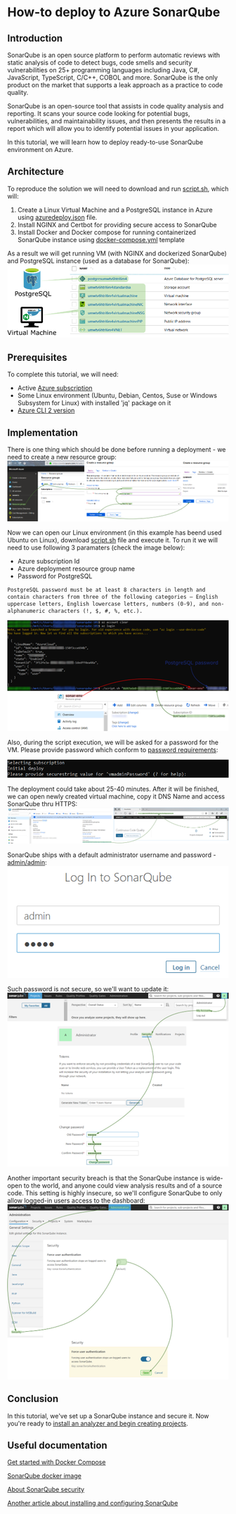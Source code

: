 # How-to deploy to Azure SonarQube

## Introduction
SonarQube is an open source platform to perform automatic reviews with static analysis of code to detect bugs, code smells and security vulnerabilities on 25+ programming languages including Java, C#, JavaScript, TypeScript, C/C++, COBOL and more. SonarQube is the only product on the market that supports a leak approach as a practice to code quality.

SonarQube is an open-source tool that assists in code quality analysis and reporting. It scans your source code looking for potential bugs, vulnerabilities, and maintainability issues, and then presents the results in a report which will allow you to identify potential issues in your application.

In this tutorial, we will learn how to deploy ready-to-use SonarQube environment on Azure.

## Architecture
To reproduce the solution we will need to download and run [script.sh](https://raw.githubusercontent.com/groovy-sky/azure/master/sonarqube-101/script.sh), which will:
1. Create a Linux Virtual Machine and a PostgreSQL instance in Azure using [azuredeploy.json](https://raw.githubusercontent.com/groovy-sky/azure/master/sonarqube-101/azuredeploy.json) file.
1. Install NGINX and Certbot for providing secure access to SonarQube
1. Install Docker and Docker compose for running containerized SonarQube instance using [docker-compose.yml](https://raw.githubusercontent.com/groovy-sky/azure/master/sonarqube-101/docker-compose.yml) template

As a result we will get running VM (with NGINX and dockerized SonarQube) and PostgreSQL instance (used as a database for SonarQube):
![](/images/sonarqube-101/sonar_arch.png)

## Prerequisites
To complete this tutorial, we will need:
* Active [Azure subscription](https://azure.microsoft.com/en-us/pricing/purchase-options/)
* Some Linux environment (Ubuntu, Debian, Centos, Suse or Windows Subsystem for Linux) with installed 'jq' package on it
* [Azure CLI 2 version](https://docs.microsoft.com/en-us/cli/azure/install-azure-cli?view=azure-cli-latest)

## Implementation
There is one thing which should be done before running a deployment - we need to create a new resource group:
![](/images/sonarqube-101/azure_new_group.png)

Now we can open our Linux environment (in this example has beend used Ubuntu on Linux), download [script.sh](https://github.com/groovy-sky/azure/raw/master/sonarqube-101/script.sh) file and execute it. To run it we will need to use following 3 paramaters (check the image below): 
* Azure subscription Id
* Azure deployment resource group name
* Password for PostgreSQL

```
PostgreSQL password must be at least 8 characters in length and contain characters from three of the following categories – English uppercase letters, English lowercase letters, numbers (0-9), and non-alphanumeric characters (!, $, #, %, etc.).
```

![](/images/sonarqube-101/deploy_param.png)

Also, during the script execution, we will be asked for a password for the VM. Please provide password which conform to [password requirements](https://docs.microsoft.com/en-us/azure/virtual-machines/windows/faq#what-are-the-password-requirements-when-creating-a-vm):

![](/images/sonarqube-101/vm_password.png)

The deployment could take about 25-40 minutes. After it will be finished, we can open newly created virtual machine, copy it DNS Name and access SonarQube thru HTTPS:
![](/images/sonarqube-101/result.png)

SonarQube ships with a default administrator username and password - [admin/admin](https://docs.sonarqube.org/latest/instance-administration/security/#header-2):
![](/images/sonarqube-101/admin_login.png)

Such password is not secure, so we'll want to update it:
![](/images/sonarqube-101/sonar_admin_pass.png)

Another important security breach is that the SonarQube instance is wide-open to the world, and anyone could view analysis results and of a source code. This setting is highly insecure, so we'll configure SonarQube to only allow logged-in users access to the dashboard:
![](/images/sonarqube-101/sonar_off_anonym.png)

## Conclusion
In this tutorial, we've set up a SonarQube instance and secure it. Now you're ready to [install an analyzer and begin creating projects](https://docs.sonarqube.org/latest/analysis/overview/). 

## Useful documentation

[Get started with Docker Compose
](https://docs.docker.com/compose/gettingstarted/)

[SonarQube docker image](https://hub.docker.com/_/sonarqube)

[About SonarQube security](https://docs.sonarqube.org/latest/instance-administration/security/)

[Another article about installing and configuring SonarQube](https://www.digitalocean.com/community/tutorials/how-to-ensure-code-quality-with-sonarqube-on-ubuntu-16-04)
